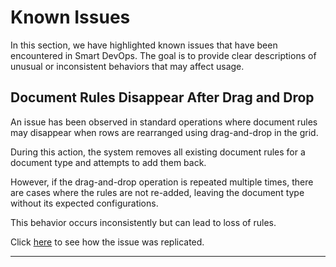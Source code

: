 # Known Issues

In this section, we have highlighted known issues that have been encountered in Smart DevOps. The goal is to provide clear descriptions of unusual or inconsistent behaviors that may affect usage. 

## Document Rules Disappear After Drag and Drop

An issue has been observed in standard operations where document rules may disappear when rows are rearranged using drag-and-drop in the grid.

During this action, the system removes all existing document rules for a document type and attempts to add them back. 

However, if the drag-and-drop operation is repeated multiple times, there are cases where the rules are not re-added, leaving the document type without its expected configurations.

 This behavior occurs inconsistently but can lead to loss of rules. 

  Click <a href="assets/DOC_RULE_BUG.pdf" target="_blank">here</a> to see how the issue was replicated.

 ---

<br><br> 